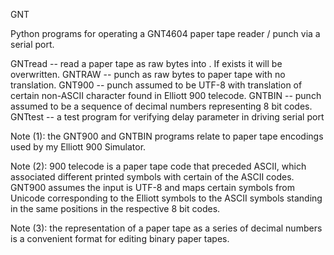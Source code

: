 GNT

Python programs for operating a GNT4604 paper tape reader / punch via a serial port.

GNTread <infile> -- read a paper tape as raw bytes into <infile>.  If <infile> exists it will be overwritten.
GNTRAW <outfile> -- punch <outfile> as raw bytes to paper tape with no translation.
GNT900 <outfile> -- punch <outfile> assumed to be UTF-8 with translation of certain non-ASCII character found in Elliott 900 telecode.
GNTBIN <outfile> -- punch <outfile> assumed to be a sequence of decimal numbers representing 8 bit codes.
GNTtest          -- a test program for verifying delay parameter in driving serial port

Note (1): the GNT900 and GNTBIN programs relate to paper tape encodings used by my Elliott 900 Simulator.

Note (2): 900 telecode is a paper tape code that preceded ASCII, which associated different printed symbols with certain of the ASCII codes.
GNT900 assumes the input is UTF-8 and maps certain symbols from Unicode corresponding to the Elliott symbols to the ASCII symbols standing 
in the same positions in the respective 8 bit codes.

Note (3): the representation of a paper tape as a series of decimal numbers is a convenient format for editing binary paper tapes.

